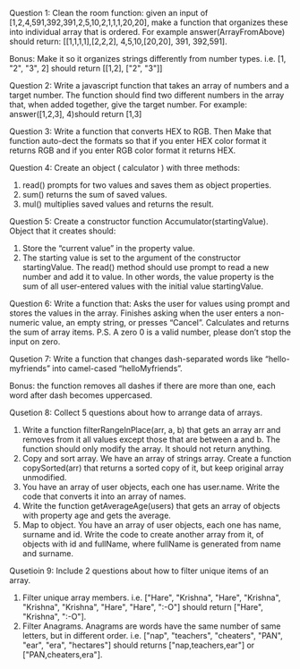 Question 1:
Clean the room function: 
given an input of [1,2,4,591,392,391,2,5,10,2,1,1,1,20,20], make a function that organizes these into individual array that is ordered. 
For example answer(ArrayFromAbove) should return: [[1,1,1,1],[2,2,2], 4,5,10,[20,20], 391, 392,591].

Bonus: Make it so it organizes strings differently from number types. i.e. [1, "2", "3", 2] should return [[1,2], ["2", "3"]]

Question 2: 
Write a javascript function that takes an array of numbers and a target number. The function should find two different numbers in the array that, when added together, give the target number. For example: answer([1,2,3], 4)should return [1,3]

Question 3: Write a function that converts HEX to RGB. Then Make that function auto-dect the formats so that if you enter HEX color format it returns RGB and if you enter RGB color format it returns HEX.

Question 4: Create an object ( calculator ) with three methods:
1. read() prompts for two values and saves them as object properties.
2. sum() returns the sum of saved values.
3. mul() multiplies saved values and returns the result.

Question 5: Create a constructor function Accumulator(startingValue). 
Object that it creates should: 
1. Store the “current value” in the property value. 
2. The starting value is set to the argument of the constructor startingValue. 
The read() method should use prompt to read a new number and add it to value. 
In other words, the value property is the sum of all user-entered values with the initial value startingValue.

Question 6: Write a function that: Asks the user for values using prompt and stores the values in the array.
Finishes asking when the user enters a non-numeric value, an empty string, or presses “Cancel”.
Calculates and returns the sum of array items.
P.S. A zero 0 is a valid number, please don’t stop the input on zero.

Qusetion 7: Write a function that changes dash-separated words like “hello-myfriends” into camel-cased “helloMyfriends”. 

Bonus: the function removes all dashes if there are more than one, each word after dash becomes uppercased.

Qusetion 8: Collect 5 questions about how to arrange data of arrays.
1. Write a function filterRangeInPlace(arr, a, b) that gets an array arr 
and removes from it all values except those that are between a and b.
The function should only modify the array. It should not return anything.
2. Copy and sort array. We have an array of strings array. 
Create a function copySorted(arr) that returns a sorted copy of it, 
but keep original array unmodified.
3. You have an array of user objects, each one has user.name. 
Write the code that converts it into an array of names.
4. Write the function getAverageAge(users) that gets an array of objects
with property age and gets the average.
5. Map to object. You have an array of user objects, each one has name, surname and id.
Write the code to create another array from it, of objects with id and fullName, 
where fullName is generated from name and surname.

Qusetioin 9: Include 2 questions about how to filter unique items of an array.
1. Filter unique array members.
i.e. ["Hare", "Krishna", "Hare", "Krishna", "Krishna", "Krishna", "Hare", "Hare", ":-O"] should return ["Hare", "Krishna", ":-O"].
2. Filter Anagrams. Anagrams are words have the same number of same letters, but in different order.
i.e. ["nap", "teachers", "cheaters", "PAN", "ear", "era", "hectares"] should returns ["nap,teachers,ear"] or ["PAN,cheaters,era"].
